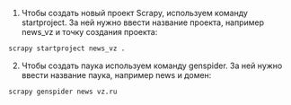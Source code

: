 1. Чтобы создать новый проект Scrapy, используем команду startproject.
За ней нужно  ввести название проекта, например news_vz и точку создания проекта:

```bash
scrapy startproject news_vz .
```

2. Чтобы создать паука используем команду genspider. За ней нужно ввести название паука, например news и домен:

```bash
scrapy genspider news vz.ru
```